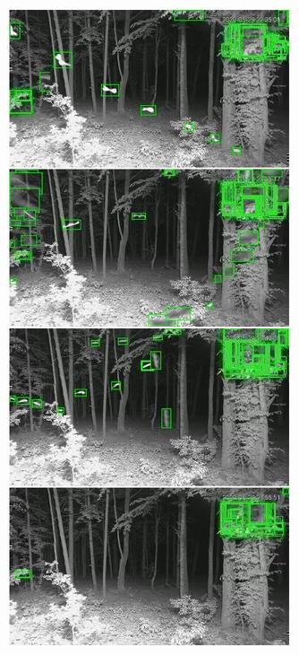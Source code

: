 ![20200529-222459-225504](in/20200529/20200529-222459-225504_0_.jpg)
![20200529-225509-232514](in/20200529/20200529-225509-232514_0_.jpg)
![20200529-232519-235524](in/20200529/20200529-232519-235524_0_.jpg)
![20200529-235529-000004](in/20200529/20200529-235529-000004_0_.jpg)
